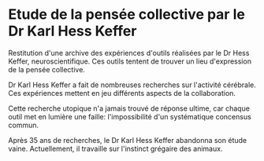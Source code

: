 Etude de la pensée collective par le Dr Karl Hess Keffer
========================================================


Restitution d'une archive des expériences d'outils réalisées par le Dr Hess Keffer, neuroscientifique.
Ces outils tentent de trouver un lieu d'expression de la pensée collective. 

Dr Karl Hess Keffer a fait de nombreuses recherches sur l'activité cérébrale. 
Ces expériences mettent en jeu différents aspects de la collaboration. 

Cette recherche utopique n'a jamais trouvé de réponse ultime, car chaque outil met en lumière une faille: l'impossibilité d'un systématique concensus commun. 


Après 35 ans de recherches, le Dr Karl Hess Keffer abandonna son étude vaine. Actuellement, il travaille sur l'instinct grégaire des animaux. 
